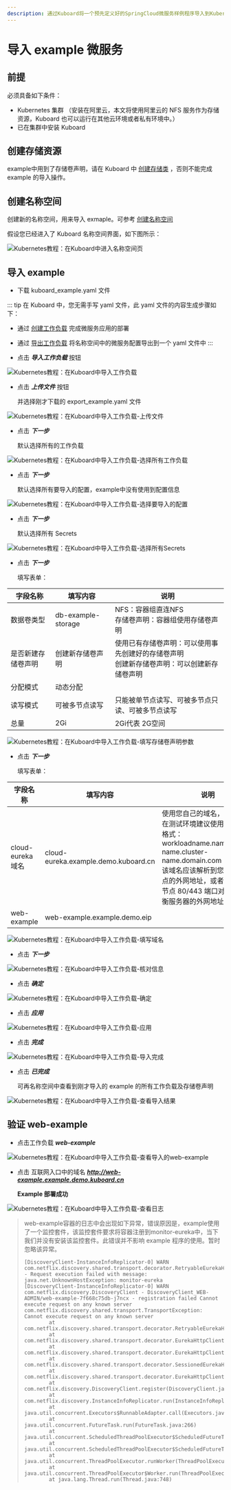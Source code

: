 ```yaml
---
description: 通过Kuboard将一个预先定义好的SpringCloud微服务样例程序导入到Kubernetes中。
---
```


# 导入 example 微服务

## 前提

必须具备如下条件：

* Kubernetes 集群 （安装在阿里云，本文将使用阿里云的 NFS 服务作为存储资源，Kuboard 也可以运行在其他云环境或者私有环境中。）
* 已在集群中安装 Kuboard

## 创建存储资源

example中用到了存储卷声明，请在 Kuboard 中 [创建存储类](/guide/cluster/storage.html?id=创建存储类) ，否则不能完成 example 的导入操作。

## 创建名称空间

创建新的名称空间，用来导入 exmaple。可参考 [创建名称空间](/guide/cluster/namespace.html?id=创建名称空间)

假设您已经进入了 Kuboard 名称空间界面，如下图所示：

![Kubernetes教程：在Kuboard中进入名称空间页](./pre-condition.assets/image-20190723115721514.png)

## 导入 example

* 下载 <a :href="$withBase('/kuboard_example.yaml')" download="kuboard_example.yaml">kuboard_example.yaml</a> 文件

::: tip
在 Kuboard 中，您无需手写 yaml 文件，此 yaml 文件的内容生成步骤如下：
* 通过 [创建工作负载](busybox) 完成微服务应用的部署
* 通过 [导出工作负载](/guide/namespace/multi-env.html#导出配置) 将名称空间中的微服务配置导出到一个 yaml 文件中
:::

* 点击 ***导入工作负载*** 按钮

![Kubernetes教程：在Kuboard中导入工作负载](./import.assets/image-20190723120730196.png)

* 点击 ***上传文件*** 按钮

  并选择刚才下载的 export_example.yaml 文件

![Kubernetes教程：在Kuboard中导入工作负载-上传文件](./import.assets/image-20190723120753533.png)

* 点击 ***下一步*** 

  默认选择所有的工作负载

![Kubernetes教程：在Kuboard中导入工作负载-选择所有工作负载](./import.assets/image-20190723120832778.png)

* 点击 ***下一步***

  默认选择所有要导入的配置，example中没有使用到配置信息

![Kubernetes教程：在Kuboard中导入工作负载-选择要导入的配置](./import.assets/image-20190723120912377.png)

* 点击 ***下一步***

  默认选择所有 Secrets

![Kubernetes教程：在Kuboard中导入工作负载-选择所有Secrets](./import.assets/image-20190723120926747.png)

* 点击 ***下一步***

  填写表单：

| 字段名称           | 填写内容           | 说明                                                         |
| ------------------ | ------------------ | ------------------------------------------------------------ |
| 数据卷类型         | db-example-storage | NFS：容器组直连NFS<br />存储卷声明：容器组使用存储卷声明     |
| 是否新建存储卷声明 | 创建新存储卷声明   | 使用已有存储卷声明：可以使用事先创建好的存储卷声明<br />创建新存储卷声明：可以创建新存储卷声明 |
| 分配模式           | 动态分配           |                                                              |
| 读写模式           | 可被多节点读写     | 只能被单节点读写、可被多节点只读、可被多节点读写             |
| 总量               | 2Gi                | 2Gi代表 2G空间                                               |


![Kubernetes教程：在Kuboard中导入工作负载-填写存储卷声明参数](./import.assets/image-20190723120956821.png)

* 点击 ***下一步***

  填写表单：

| 字段名称         | 填写内容                           | 说明                                                         |
| ---------------- | ---------------------------------- | ------------------------------------------------------------ |
| cloud-eureka域名 | cloud-eureka.example.demo.kuboard.cn | 使用您自己的域名，<br />在测试环境建议使用如下域名格式：<br />workloadname.namespace-name.cluster-name.domain.com<br />该域名应该解析到您worker节点的外网地址，或者worker 节点 80/443 端口对应负载均衡服务器的外网地址。 |
| web-example      | web-example.example.demo.eip       |                                                              |

  

![Kubernetes教程：在Kuboard中导入工作负载-填写域名](./import.assets/image-20190723121019167.png)

* 点击 ***下一步***

![Kubernetes教程：在Kuboard中导入工作负载-核对信息](./import.assets/image-20190723121035917.png)



* 点击 ***确定***

![Kubernetes教程：在Kuboard中导入工作负载-确定](./import.assets/image-20190723121055648.png)

* 点击 ***应用***

![Kubernetes教程：在Kuboard中导入工作负载-应用](./import.assets/image-20190723121117514.png)

* 点击 ***完成***

![Kubernetes教程：在Kuboard中导入工作负载-导入完成](./import.assets/image-20190723121132991.png)

* 点击 ***已完成***

  可再名称空间中查看到刚才导入的 example 的所有工作负载及存储卷声明

![Kubernetes教程：在Kuboard中导入工作负载-查看导入结果](./import.assets/image-20190723121433809.png)





## 验证 web-example

* 点击工作负载 ***web-example***

![Kubernetes教程：在Kuboard中导入工作负载-查看导入的web-example](./import.assets/image-20190723121412027.png)

* 点击 互联网入口中的域名 ***http://web-example.example.demo.kuboard.cn***

  **Example 部署成功**

![Kubernetes教程：在Kuboard中导入工作负载-查看日志](./import.assets/image-20190717193548703.png)

> web-example容器的日志中会出现如下异常，错误原因是，example使用了一个监控套件，该监控套件要求将容器注册到monitor-eureka中，当下我们并没有安装该监控套件。此错误并不影响 example 程序的使用。暂时忽略该异常。
>
> ```
> [DiscoveryClient-InstanceInfoReplicator-0] WARN com.netflix.discovery.shared.transport.decorator.RetryableEurekaHttpClient - Request execution failed with message: java.net.UnknownHostException: monitor-eureka
> [DiscoveryClient-InstanceInfoReplicator-0] WARN com.netflix.discovery.DiscoveryClient - DiscoveryClient_WEB-ADMIN/web-example-7f668c75db-j7ncx - registration failed Cannot execute request on any known server
> com.netflix.discovery.shared.transport.TransportException: Cannot execute request on any known server
>         at com.netflix.discovery.shared.transport.decorator.RetryableEurekaHttpClient.execute(RetryableEurekaHttpClient.java:112)
>         at com.netflix.discovery.shared.transport.decorator.EurekaHttpClientDecorator.register(EurekaHttpClientDecorator.java:56)
>         at com.netflix.discovery.shared.transport.decorator.EurekaHttpClientDecorator$1.execute(EurekaHttpClientDecorator.java:59)
>         at com.netflix.discovery.shared.transport.decorator.SessionedEurekaHttpClient.execute(SessionedEurekaHttpClient.java:77)
>         at com.netflix.discovery.shared.transport.decorator.EurekaHttpClientDecorator.register(EurekaHttpClientDecorator.java:56)
>         at com.netflix.discovery.DiscoveryClient.register(DiscoveryClient.java:829)
>         at com.netflix.discovery.InstanceInfoReplicator.run(InstanceInfoReplicator.java:121)
>         at java.util.concurrent.Executors$RunnableAdapter.call(Executors.java:511)
>         at java.util.concurrent.FutureTask.run(FutureTask.java:266)
>         at java.util.concurrent.ScheduledThreadPoolExecutor$ScheduledFutureTask.access$201(ScheduledThreadPoolExecutor.java:180)
>         at java.util.concurrent.ScheduledThreadPoolExecutor$ScheduledFutureTask.run(ScheduledThreadPoolExecutor.java:293)
>         at java.util.concurrent.ThreadPoolExecutor.runWorker(ThreadPoolExecutor.java:1149)
>         at java.util.concurrent.ThreadPoolExecutor$Worker.run(ThreadPoolExecutor.java:624)
>         at java.lang.Thread.run(Thread.java:748)
> ```
>
> 
